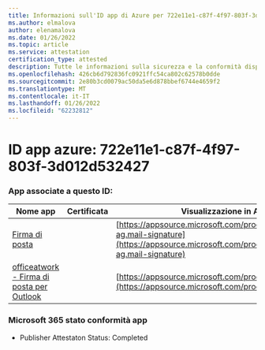 ```yaml
---
title: Informazioni sull'ID app di Azure per 722e11e1-c87f-4f97-803f-3d012d532427
ms.author: elmalova
author: elenamalova
ms.date: 01/26/2022
ms.topic: article
ms.service: attestation
certification_type: attested
description: Tutte le informazioni sulla sicurezza e la conformità disponibili per 722e11e1-c87f-4f97-803f-3d012d532427.
ms.openlocfilehash: 426cb6d792836fc0921ffc54ca802c62578b0dde
ms.sourcegitcommit: 2e80b3cd0079ac50da5e6d878bbef6744e4659f2
ms.translationtype: MT
ms.contentlocale: it-IT
ms.lasthandoff: 01/26/2022
ms.locfileid: "62232812"
---
```

# <a name="azure-app-id-722e11e1-c87f-4f97-803f-3d012d532427"></a>ID app azure: 722e11e1-c87f-4f97-803f-3d012d532427


### <a name="apps-associated-with-this-id"></a>App associate a questo ID:
| **Nome app** | **Certificata** | **Visualizzazione in AppSource** |
|--------------|---------------|-----------------------|
| [Firma di posta](https://docs.microsoft.com/microsoft-365-app-certification/forward/officeatwork-ag.mail-signature) |  | [https://appsource.microsoft.com/product/office/officeatwork-ag.mail-signature](https://appsource.microsoft.com/product/office/officeatwork-ag.mail-signature) |
| [officeatwork - Firma di posta per Outlook](https://docs.microsoft.com/microsoft-365-app-certification/forward/WA200003062) |  | [https://appsource.microsoft.com/product/office/WA200003062](https://appsource.microsoft.com/product/office/WA200003062) |

### <a name="microsoft-365-app-compliance-status"></a>Microsoft 365 stato conformità app
- Publisher Attestaton Status: Completed
